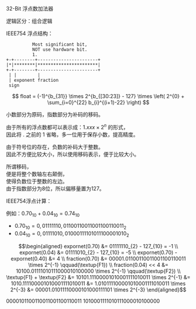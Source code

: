32-Bit 浮点数加法器

逻辑区分：组合逻辑

IEEE754 浮点结构：

              Most significant bit,     
              NOT use hardware bit.     
              1.                         
    +-+--------+-----------------------+ 
    |*|********|***********************| 
    +-+--------+-----------------------+ 
     | |        |                        
     | exponent fraction                 
     sign                                

$$
float = (-1)^{b_{31}} \times 2^{b_{[30:23]} - 127} \times \left( 2^{0} + \sum_{i=0}^{22} b_{i}^{(i+1)-22} \right)
$$

小数部分为原码，指数部分为补码的移码。

由于所有的浮点数都可以表示成：$`1.xxx \times 2^{n}`$ 的形式， \
因此将 $`.`$ 之前的 $`1`$ 省略，多一位用于保存小数，提高精度。

由于符号位的存在，负数的补码大于整数。 \
因此不方便比较大小，所以使用移码表示，便于比较大小。

所谓移码， \
便是将整个数轴左右颠倒， \
使得负数位于整数的左边。 \
由于指数部分为8位，所以偏移量置为127。

IEEE754浮点计算：

例如：$`0.70_{10} + 0.04_{10} = 0.74_{10}`$
- $`0.70_{10} = 0,01111110,01100110011001100110011_{2}`$
- $`0.04_{10} = 0,01111010,01000111101011100001010_{2}`$ 

```math
\begin{aligned}
                 expornet(0.70) &= 01111110_{2} - 127_{10} = -1 \\
                 expornet(0.04) &= 01111010_{2} - 127_{10} = -5 \\
expornet(0.70) - expornet(0.40) &= 4 \\
            fraction(0.70)      &= 00001.01100110011001100110011 \times 2^{-1} \qquad(\textup{F1}) \\
            fraction(0.04) << 4 &= 10100.01111010111000010100000 \times 2^{-1}  \qquad(\textup{F2}) \\
      \textup{F1} + \textup{F2} &= 10101.11100001010001111010011 \times 2^{-1} 
                                &= 1010.111100001010001111010011
                                &= 1.010111100001010001111010011 \times 2^{-3}
                                &= 00001.01011110000101000111101 \times 2^{-3}
\end{aligned}
```
0000101100110011001100110011
1010001111010111000010100000
